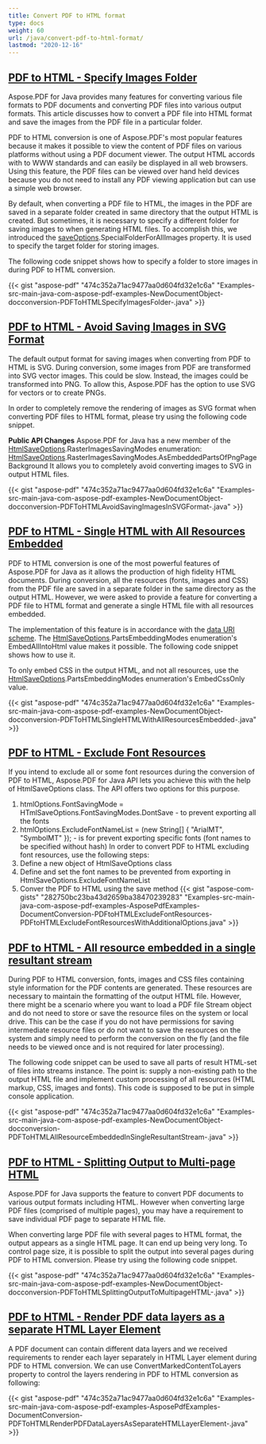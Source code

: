 ```yaml
---
title: Convert PDF to HTML format
type: docs
weight: 60
url: /java/convert-pdf-to-html-format/
lastmod: "2020-12-16"
---
```


## <ins>**PDF to HTML - Specify Images Folder**
Aspose.PDF for Java provides many features for converting various file formats to PDF documents and converting PDF files into various output formats. This article discusses how to convert a PDF file into HTML format and save the images from the PDF file in a particular folder.

PDF to HTML conversion is one of Aspose.PDF's most popular features because it makes it possible to view the content of PDF files on various platforms without using a PDF document viewer. The output HTML accords with to WWW standards and can easily be displayed in all web browsers. Using this feature, the PDF files can be viewed over hand held devices because you do not need to install any PDF viewing application but can use a simple web browser.

By default, when converting a PDF file to HTML, the images in the PDF are saved in a separate folder created in same directory that the output HTML is created. But sometimes, it is necessary to specify a different folder for saving images to when generating HTML files. To accomplish this, we introduced the [saveOptions](https://apireference.aspose.com/java/pdf/com.aspose.pdf/SaveOptions).SpecialFolderForAllImages property. It is used to specify the target folder for storing images.

The following code snippet shows how to specify a folder to store images in during PDF to HTML conversion.

{{< gist "aspose-pdf" "474c352a71ac9477aa0d604fd32e1c6a" "Examples-src-main-java-com-aspose-pdf-examples-NewDocumentObject-docconversion-PDFToHTMLSpecifyImagesFolder-.java" >}}
## <ins>**PDF to HTML - Avoid Saving Images in SVG Format**
The default output format for saving images when converting from PDF to HTML is SVG. During conversion, some images from PDF are transformed into SVG vector images. This could be slow. Instead, the images could be transformed into PNG. To allow this, Aspose.PDF has the option to use SVG for vectors or to create PNGs.

In order to completely remove the rendering of images as SVG format when converting PDF files to HTML format, please try using the following code snippet.

**Public API Changes** 
Aspose.PDF for Java has a new member of the [HtmlSaveOptions](https://apireference.aspose.com/java/pdf/com.aspose.pdf/HtmlSaveOptions).RasterImagesSavingModes enumeration:
[HtmlSaveOptions](https://apireference.aspose.com/java/pdf/com.aspose.pdf/HtmlSaveOptions).RasterImagesSavingModes.AsEmbeddedPartsOfPngPageBackground
It allows you to completely avoid converting images to SVG in output HTML files.

{{< gist "aspose-pdf" "474c352a71ac9477aa0d604fd32e1c6a" "Examples-src-main-java-com-aspose-pdf-examples-NewDocumentObject-docconversion-PDFToHTMLAvoidSavingImagesInSVGFormat-.java" >}}
## <ins>**PDF to HTML - Single HTML with All Resources Embedded**
PDF to HTML conversion is one of the most powerful features of Aspose.PDF for Java as it allows the production of high fidelity HTML documents. During conversion, all the resources (fonts, images and CSS) from the PDF file are saved in a separate folder in the same directory as the output HTML. However, we were asked to provide a feature for converting a PDF file to HTML format and generate a single HTML file with all resources embedded.

The implementation of this feature is in accordance with the [data URI scheme](http://en.wikipedia.org/wiki/Data_URI_scheme). The [HtmlSaveOptions](https://apireference.aspose.com/java/pdf/com.aspose.pdf/HtmlSaveOptions).PartsEmbeddingModes enumeration's EmbedAllIntoHtml value makes it possible. The following code snippet shows how to use it.

To only embed CSS in the output HTML, and not all resources, use the [HtmlSaveOptions](https://apireference.aspose.com/java/pdf/com.aspose.pdf/HtmlSaveOptions).PartsEmbeddingModes enumeration's EmbedCssOnly value.

{{< gist "aspose-pdf" "474c352a71ac9477aa0d604fd32e1c6a" "Examples-src-main-java-com-aspose-pdf-examples-NewDocumentObject-docconversion-PDFToHTMLSingleHTMLWithAllResourcesEmbedded-.java" >}}
## <ins>**PDF to HTML - Exclude Font Resources**
If you intend to exclude all or some font resources during the conversion of PDF to HTML, Aspose.PDF for Java API lets you achieve this with the help of HtmlSaveOptions class. The API offers two options for this purpose.
1. htmlOptions.FontSavingMode = HTmlSaveOptions.FontSavingModes.DontSave - to prevent exporting all the fonts
1. htmlOptions.ExcludeFontNameList = (new String[] { "ArialMT", "SymbolMT" }); - is for prevent exporting specific fonts (font names to be specified without hash)
In order to convert PDF to HTML excluding font resources, use the following steps:
1. Define a new object of HtmlSaveOptions class
1. Define and set the font names to be prevented from exporting in HtmlSaveOptions.ExcludeFontNameList
1. Conver the PDF to HTML using the save method
{{< gist "aspose-com-gists" "282750bc23ba43d2659ba38470239283" "Examples-src-main-java-com-aspose-pdf-examples-AsposePdfExamples-DocumentConversion-PDFtoHTMLExcludeFontResources-PDFtoHTMLExcludeFontResourcesWithAdditionalOptions.java" >}}
## <ins>**PDF to HTML - All resource embedded in a single resultant stream**
During PDF to HTML conversion, fonts, images and CSS files containing style information for the PDF contents are generated. These resources are necessary to maintain the formatting of the output HTML file. However, there might be a scenario where you want to load a PDF file Stream object and do not need to store or save the resource files on the system or local drive. This can be the case if you do not have permissions for saving intermediate resource files or do not want to save the resources on the system and simply need to perform the conversion on the fly (and the file needs to be viewed once and is not required for later processing).

The following code snippet can be used to save all parts of result HTML-set of files into streams instance. The point is: supply a non-existing path to the output HTML file and implement custom processing of all resources (HTML markup, CSS, images and fonts). This code is supposed to be put in simple console application.

{{< gist "aspose-pdf" "474c352a71ac9477aa0d604fd32e1c6a" "Examples-src-main-java-com-aspose-pdf-examples-NewDocumentObject-docconversion-PDFToHTMLAllResourceEmbeddedInSingleResultantStream-.java" >}}
## <ins>**PDF to HTML - Splitting Output to Multi-page HTML**
Aspose.PDF for Java supports the feature to convert PDF documents to various output formats including HTML. However when converting large PDF files (comprised of multiple pages), you may have a requirement to save individual PDF page to separate HTML file.

When converting large PDF file with several pages to HTML format, the output appears as a single HTML page. It can end up being very long. To control page size, it is possible to split the output into several pages during PDF to HTML conversion. Please try using the following code snippet.

{{< gist "aspose-pdf" "474c352a71ac9477aa0d604fd32e1c6a" "Examples-src-main-java-com-aspose-pdf-examples-NewDocumentObject-docconversion-PDFToHTMLSplittingOutputToMultipageHTML-.java" >}}
## <ins>**PDF to HTML - Render PDF data layers as a separate HTML Layer Element**
A PDF document can contain different data layers and we received requirements to render each layer separately in HTML Layer element during PDF to HTML conversion. We can use ConvertMarkedContentToLayers property to control the layers rendering in PDF to HTML conversion as following:

{{< gist "aspose-pdf" "474c352a71ac9477aa0d604fd32e1c6a" "Examples-src-main-java-com-aspose-pdf-examples-AsposePdfExamples-DocumentConversion-PDFToHTMLRenderPDFDataLayersAsSeparateHTMLLayerElement-.java" >}}
